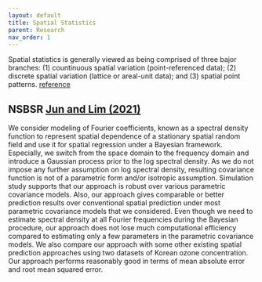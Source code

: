 ```yaml
---
layout: default
title: Spatial Statistics
parent: Research
nav_order: 1
---
```


Spatial statistics is generally viewed as being comprised of three bajor branches: (1) countinuous spatial variation (point-referenced data); (2) discrete spatial variation (lattice or areal-unit data); and (3) spatial point patterns. [reference](https://doi.org/10.1201/9781420072884)

## NSBSR [Jun and Lim (2021)](https://doi.org/10.1007/s42952-021-00156-y)

We consider modeling of Fourier coefficients, known as a spectral density function to represent spatial dependence of a stationary spatial random field and use it for spatial regression under a Bayesian framework. Especially, we switch from the space domain to the frequency domain and introduce a Gaussian process prior to the log spectral density. As we do not impose any further assumption on log spectral density, resulting covariance function is not of a parametric form and/or isotropic assumption. Simulation study supports that our approach is robust over various parametric covariance models. Also, our approach gives comparable or better prediction results over conventional spatial prediction under most parametric covariance models that we considered. Even though we need to estimate spectral density at all Fourier frequencies during the Bayesian procedure, our approach does not lose much computational efficiency compared to estimating only a few parameters in the parametric covariance models. We also compare our approach with some other existing spatial prediction approaches using two datasets of Korean ozone concentration. Our approach performs reasonably good in terms of mean absolute error and root mean squared error.
